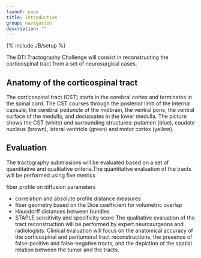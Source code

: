 ```yaml
---
layout: page
title: Introduction
group: navigation
description: ""
---
```

{% include JB/setup %}


The DTI Tractography Challenge will consist in reconstructing the corticospinal tract from a set of neurosurgical cases.

## Anatomy of the corticospinal tract 
The corticospinal tract (CST) starts in the cerebral cortex and terminates in the spinal cord. The CST courses through the posterior limb of the internal capsule, the cerebral peduncle of the midbrain, the ventral pons, the ventral surface of the medulla, and decussates in the lower medulla. The picture shows the CST (white) and surrounding structures: putamen (blue), caudate nucleus (brown), lateral ventricle (green) and motor cortex (yellow).

## Evaluation 
The tractography submissions will be evaluated based on a set of quantitative and qualitative criteria.The quantitative evaluation of the tracts will be performed using five metrics

fiber profile on diffusion parameters
* correlation and absolute profile distance measures
* fiber geometry based on the Dice coefficient for volumetric overlap 
* Hausdorff distances between bundles
* STAPLE sensitivity and specificity score
The qualitative evaluation of the tract reconstruction will be performed by expert neurosurgeons and radiologists. Clinical evaluation will focus on the anatomical accuracy of the corticospinal and peritumoral tract reconstructions, the presence of false-positive and false-negative tracts, and the depiction of the spatial relation between the tumor and the tracts. 
